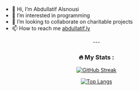 - 👋 Hi, I’m Abdullatif Alsnousi
- 👀 I’m interested in programming
- 💞️ I’m looking to collaborate on charitable projects
- 📫 How to reach me [abdullatif.ly](https://abdullatif.ly/)
<!--- - 🌱 I’m currently learning flutter--->


<div align="center">
---

### :fire: My Stats :
  
[![GitHub Streak](http://github-readme-streak-stats.herokuapp.com?user=abdullatif-alsnousi&theme=dark&background=000000)](https://git.io/streak-stats)

[![Top Langs](https://github-readme-stats.vercel.app/api/top-langs/?username=abdullatif-alsnousi&layout=compact&theme=vision-friendly-dark)](https://github.com/anuraghazra/github-readme-stats)

</div>

<!---
abdullatif-alsnousi/abdullatif-alsnousi is a ✨ special ✨ repository because its `README.md` (this file) appears on your GitHub profile.
You can click the Preview link to take a look at your changes.
--->
